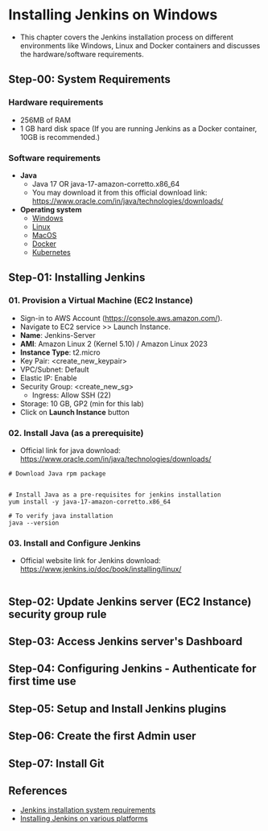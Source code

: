 # Installing Jenkins on Windows

- This chapter covers the Jenkins installation process on different environments like Windows, Linux and Docker containers and discusses the hardware/software requirements.

## Step-00: System Requirements

### Hardware requirements

- 256MB of RAM
- 1 GB hard disk space (If you are running Jenkins as a Docker container, 10GB is recommended.)

### Software requirements

- **Java**
  - Java 17 OR java-17-amazon-corretto.x86_64
  - You may download it from this official download link: https://www.oracle.com/in/java/technologies/downloads/
- **Operating system**
  - [Windows](https://www.jenkins.io/doc/book/installing/windows/)
  - [Linux](https://www.jenkins.io/doc/book/installing/linux/)
  - [MacOS](https://www.jenkins.io/doc/book/installing/macos/)
  - [Docker](https://www.jenkins.io/doc/book/installing/docker/)
  - [Kubernetes](https://www.jenkins.io/doc/book/installing/kubernetes/)

## Step-01: Installing Jenkins

### 01. Provision a Virtual Machine (EC2 Instance)

- Sign-in to AWS Account (https://console.aws.amazon.com/).
- Navigate to EC2 service >> Launch Instance.
- **Name**: Jenkins-Server
- **AMI**: Amazon Linux 2 (Kernel 5.10) / Amazon Linux 2023
- **Instance Type**: t2.micro
- Key Pair: <create_new_keypair>
- VPC/Subnet: Default
- Elastic IP: Enable
- Security Group: <create_new_sg>
  - Ingress: Allow SSH (22)
- Storage: 10 GB, GP2 (min for this lab)
- Click on **Launch Instance** button

### 02. Install Java (as a prerequisite)

- Official link for java download: https://www.oracle.com/in/java/technologies/downloads/

```
# Download Java rpm package


# Install Java as a pre-requisites for jenkins installation
yum install -y java-17-amazon-corretto.x86_64

# To verify java installation
java --version

```

### 03. Install and Configure Jenkins

- Official website link for Jenkins download: https://www.jenkins.io/doc/book/installing/linux/

```

```

## Step-02: Update Jenkins server (EC2 Instance) security group rule

## Step-03: Access Jenkins server's Dashboard

## Step-04: Configuring Jenkins - Authenticate for first time use

## Step-05: Setup and Install Jenkins plugins

## Step-06: Create the first Admin user

## Step-07: Install Git

## References

- [Jenkins installation system requirements](https://www.jenkins.io/doc/pipeline/tour/getting-started/#prerequisites)
- [Installing Jenkins on various platforms](https://www.jenkins.io/doc/book/installing/)
